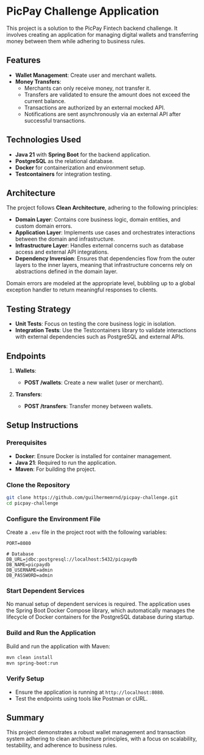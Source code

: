 # PicPay Challenge Application

This project is a solution to the PicPay Fintech backend challenge. It involves creating an application for managing digital wallets and transferring money between them while adhering to business rules.

## Features

- **Wallet Management**: Create user and merchant wallets.
- **Money Transfers**:
  - Merchants can only receive money, not transfer it.
  - Transfers are validated to ensure the amount does not exceed the current balance.
  - Transactions are authorized by an external mocked API.
  - Notifications are sent asynchronously via an external API after successful transactions.

## Technologies Used

- **Java 21** with **Spring Boot** for the backend application.
- **PostgreSQL** as the relational database.
- **Docker** for containerization and environment setup.
- **Testcontainers** for integration testing.

## Architecture

The project follows **Clean Architecture**, adhering to the following principles:

- **Domain Layer**: Contains core business logic, domain entities, and custom domain errors.
- **Application Layer**: Implements use cases and orchestrates interactions between the domain and infrastructure.
- **Infrastructure Layer**: Handles external concerns such as database access and external API integrations.
- **Dependency Inversion**: Ensures that dependencies flow from the outer layers to the inner layers, meaning that infrastructure concerns rely on abstractions defined in the domain layer.

Domain errors are modeled at the appropriate level, bubbling up to a global exception handler to return meaningful responses to clients.

## Testing Strategy

- **Unit Tests**: Focus on testing the core business logic in isolation.
- **Integration Tests**: Use the Testcontainers library to validate interactions with external dependencies such as PostgreSQL and external APIs.

## Endpoints

1. **Wallets**:
   - **POST /wallets**: Create a new wallet (user or merchant).
   
2. **Transfers**:
   - **POST /transfers**: Transfer money between wallets.

## Setup Instructions

### Prerequisites

- **Docker**: Ensure Docker is installed for container management.
- **Java 21**: Required to run the application.
- **Maven**: For building the project.

### Clone the Repository

```bash
git clone https://github.com/guilhermemrnd/picpay-challenge.git
cd picpay-challenge
```

### Configure the Environment File

Create a `.env` file in the project root with the following variables:

```env
PORT=8080

# Database
DB_URL=jdbc:postgresql://localhost:5432/picpaydb
DB_NAME=picpaydb
DB_USERNAME=admin
DB_PASSWORD=admin
```

### Start Dependent Services

No manual setup of dependent services is required. The application uses the Spring Boot Docker Compose library, which automatically manages the lifecycle of Docker containers for the PostgreSQL database during startup.

### Build and Run the Application

Build and run the application with Maven:

```bash
mvn clean install
mvn spring-boot:run
```

### Verify Setup

- Ensure the application is running at `http://localhost:8080`.
- Test the endpoints using tools like Postman or cURL.

## Summary

This project demonstrates a robust wallet management and transaction system adhering to clean architecture principles, with a focus on scalability, testability, and adherence to business rules.